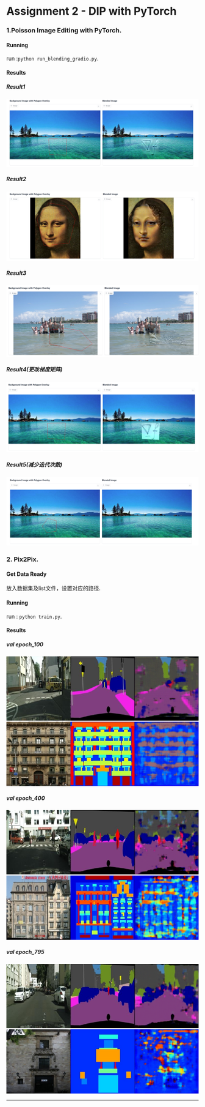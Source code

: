 # Assignment 2 - DIP with PyTorch


### 1.Poisson Image Editing with PyTorch.
#### Running
 run :`python run_blending_gradio.py`.
 #### Results
 ##### Result1
![equation](data_poission/1.png) 

 ##### Result2
![equation](data_poission/2.png) 

 ##### Result3
![equation](data_poission/3.png) 
 ##### Result4(更改梯度矩阵)
![equation](data_poission/4.png) 
 ##### Result5(减少迭代次数)
![equation](data_poission/5.png) 


### 2. Pix2Pix.
#### Get Data Ready
放入数据集及list文件，设置对应的路径.
#### Running
run : `python train.py`.

#### Results
##### val epoch_100
![equation](Pix2Pix/result/101.png) 
![equation](Pix2Pix/result/102.png) 

##### val epoch_400
![equation](Pix2Pix/result/401.png) 
![equation](Pix2Pix/result/402.png) 

##### val epoch_795
![equation](Pix2Pix/result/801.png) 
![equation](Pix2Pix/result/802.png) 


---
